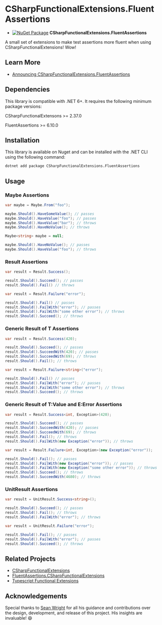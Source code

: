 # CSharpFunctionalExtensions.FluentAssertions

- [![NuGet Package](https://img.shields.io/nuget/v/CSharpFunctionalExtensions.FluentAssertions.svg)](https://www.nuget.org/packages/CSharpFunctionalExtensions.FluentAssertions) **CSharpFunctionalExtensions.FluentAssertions**

A small set of extensions to make test assertions more fluent when using CSharpFunctionalExtensions! Wow!

## Learn More

* [Announcing CSharpFunctionalExtensions.FluentAssertions](https://www.kylemcmaster.com/blog/announcing-csharpfunctionalextensions-fluentassertions)

## Dependencies

This library is compatible with .NET 6+. It requires the following minimum package versions:

CSharpFunctionalExtensons >= 2.37.0

FluentAssertions >= 6.10.0

## Installation

This library is available on Nuget and can be installed with the .NET CLI using the following command:

```bash
dotnet add package CSharpFunctionalExtensions.FluentAssertions
```

## Usage

### Maybe Assertions

```csharp
var maybe = Maybe.From("foo");

maybe.Should().HaveSomeValue(); // passes
maybe.Should().HaveValue("foo"); // passes
maybe.Should().HaveValue("bar"); // throws
maybe.Should().HaveNoValue(); // throws
```

```csharp
Maybe<string> maybe = null;

maybe.Should().HaveNoValue(); // passes
maybe.Should().HaveValue("foo"); // throws
```

### Result Assertions 

```csharp
var result = Result.Success();

result.Should().Succeed(); // passes
result.Should().Fail() // throws
```

```csharp
var result = Result.Failure("error");

result.Should().Fail() // passes
result.Should().FailWith("error"); // passes
result.Should().FailWith("some other error"); // throws
result.Should().Succeed(); // throws
```

### Generic Result of T Assertions

```csharp
var result = Result.Success(420);

result.Should().Succeed(); // passes
result.Should().SucceedWith(420); // passes
result.Should().SucceedWith(69); // throws
result.Should().Fail(); // throws
```

```csharp
var result = Result.Failure<string>("error");

result.Should().Fail() // passes
result.Should().FailWith("error"); // passes
result.Should().FailWith("some other error"); // throws
result.Should().Succeed(); // throws
```

### Generic Result of T:Value and E:Error Assertions

```csharp
var result = Result.Success<int, Exception>(420);

result.Should().Succeed(); // passes
result.Should().SucceedWith(420); // passes
result.Should().SucceedWith(69); // throws
result.Should().Fail(); // throws
result.Should().FailWith(new Exception("error")); // throws
```

```csharp
var result = Result.Failure<int, Exception>(new Exception("error"));

result.Should().Fail(); // passes
result.Should().FailWith(new Exception("error")); // passes
result.Should().FailWith(new Exception("some other error")); // throws
result.Should().Succeed(); // throws
result.Should().SucceedWith(4680); // throws
```

### UnitResult Assertions

```csharp
var result = UnitResult.Success<string>();

result.Should().Succeed(); // passes
result.Should().Fail(); // throws
result.Should().FailWith("error"); // throws
```

```csharp
var result = UnitResult.Failure("error");

result.Should().Fail(); // passes
result.Should().FailWith("error"); // passes
result.Should().Succeed(); // throws
```

## Related Projects

* [CSharpFunctionalExtensions](https://github.com/vkhorikov/CSharpFunctionalExtensions)
* [FluentAssertions.CSharpFunctionalExtensions](https://github.com/pedromtcosta/FluentAssertions.CSharpFunctionalExtensions)
* [Typescript Functional Extensions](https://github.com/seangwright/typescript-functional-extensions)

## Acknowledgements

Special thanks to [Sean Wright](https://github.com/seangwright) for all his guidance and contributions over the design, development, and release of this project. His insights are invaluable! :smile: 
